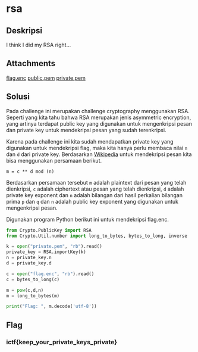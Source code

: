 # rsa

## Deskripsi
I think I did my RSA right...

## Attachments
[flag.enc](./Challenge/flag.enc) [public.pem](./Challenge/public.pem) [private.pem](./Challenge/private.pem)

## Solusi
Pada challenge ini merupakan challenge cryptography menggunakan RSA. Seperti yang kita tahu bahwa RSA merupakan jenis asymmetric encryption, yang artinya terdapat public key yang digunakan untuk mengenkripsi pesan dan private key untuk mendekripsi pesan yang sudah terenkripsi.

Karena pada challenge ini kita sudah mendapatkan private key yang digunakan untuk mendekripsi flag, maka kita hanya perlu membaca nilai `n` dan `d` dari private key. Berdasarkan [Wikipedia](https://en.wikipedia.org/wiki/RSA_(cryptosystem)) untuk mendekripsi pesan kita bisa menggunakan persamaan berikut.

```
m = c ** d mod (n)
```
Berdasarkan persamaan tersebut `m` adalah plaintext dari pesan yang telah dienkripsi, `c` adalah ciphertext atau pesan yang telah dienkripsi, `d` adalah private key exponent dan `n` adalah bilangan dari hasil perkalian bilangan prima `p` dan `q` dan `n` adalah public key exponent yang digunakan untuk mengenkripsi pesan.

Digunakan program Python berikut ini untuk mendekripsi flag.enc.

```py
from Crypto.PublicKey import RSA
from Crypto.Util.number import long_to_bytes, bytes_to_long, inverse

k = open("private.pem", "rb").read()
private_key = RSA.importKey(k)
n = private_key.n
d = private_key.d

c = open("flag.enc", "rb").read()
c = bytes_to_long(c)

m = pow(c,d,n)
m = long_to_bytes(m)

print("Flag: ", m.decode('utf-8'))
```

## Flag
### ictf{keep_your_private_keys_private}